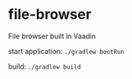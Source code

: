 # file-browser
File browser built in Vaadin

start application:
`./gradlew bootRun`

build:
`./gradlew build`